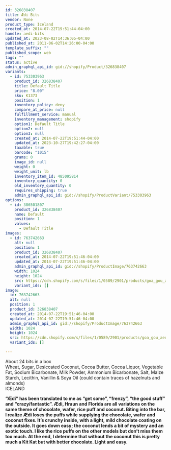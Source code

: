 ```yaml
---
id: 326838407
title: Ædi Bits
vendor: None
product_type: Iceland
created_at: 2014-07-22T19:51:44-04:00
handle: aedi-bits
updated_at: 2023-08-02T14:36:05-04:00
published_at: 2011-06-02T14:26:00-04:00
template_suffix: ""
published_scope: web
tags: ""
status: active
admin_graphql_api_id: gid://shopify/Product/326838407
variants:
  - id: 753303963
    product_id: 326838407
    title: Default Title
    price: "8.00"
    sku: K1373
    position: 1
    inventory_policy: deny
    compare_at_price: null
    fulfillment_service: manual
    inventory_management: shopify
    option1: Default Title
    option2: null
    option3: null
    created_at: 2014-07-22T19:51:44-04:00
    updated_at: 2023-10-27T19:42:27-04:00
    taxable: true
    barcode: "1015"
    grams: 0
    image_id: null
    weight: 0
    weight_unit: lb
    inventory_item_id: 485095814
    inventory_quantity: 0
    old_inventory_quantity: 0
    requires_shipping: true
    admin_graphql_api_id: gid://shopify/ProductVariant/753303963
options:
  - id: 386501807
    product_id: 326838407
    name: Default
    position: 1
    values:
      - Default Title
images:
  - id: 763742663
    alt: null
    position: 1
    product_id: 326838407
    created_at: 2014-07-22T19:51:46-04:00
    updated_at: 2014-07-22T19:51:46-04:00
    admin_graphql_api_id: gid://shopify/ProductImage/763742663
    width: 1024
    height: 1024
    src: https://cdn.shopify.com/s/files/1/0589/2901/products/goa_gou_aedi_bitar.jpeg?v=1406073106
    variant_ids: []
image:
  id: 763742663
  alt: null
  position: 1
  product_id: 326838407
  created_at: 2014-07-22T19:51:46-04:00
  updated_at: 2014-07-22T19:51:46-04:00
  admin_graphql_api_id: gid://shopify/ProductImage/763742663
  width: 1024
  height: 1024
  src: https://cdn.shopify.com/s/files/1/0589/2901/products/goa_gou_aedi_bitar.jpeg?v=1406073106
  variant_ids: []

---
```


About 24 bits in a box  
Wheat, Sugar, Desiccated Coconut, Cocoa Butter, Cocoa Liquor, Vegetable Fat, Sodium Bicarbonate, Milk Powder, Ammonium Bicarbonate, Salt, Maize Starch, Lecithin, Vanillin & Soya Oil (could contain traces of hazelnuts and almonds)  
ICELAND

**“Ædi” has been translated to me as “get some”, “frenzy”, “the good stuff” and “crazy/fantastic”. Ædi, Hraun and Florida are all variations on the same theme of chocolate, wafer, rice puff and coconut. Biting into the bar, I realize Ædi loses the puffs while supplying the chocolate, wafer and coconut fixes. It’s crunchy inside, with a light, mild chocolate coating on the outside. It goes down easy; the coconut lends a bit of mystery and an exotic touch. I like the rice puffs on the other models but don’t miss them too much. At the end, I determine that without the coconut this is pretty much a Kit Kat but with better chocolate. Light and easy.**